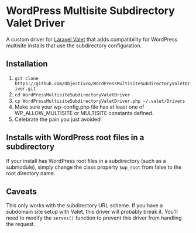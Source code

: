 # WordPress Multisite Subdirectory Valet Driver
A custom driver for [Laravel Valet](https://laravel.com/docs/master/valet) that adds compatibility for WordPress multisite installs that use the subdirectory configuration.

## Installation
1. `git clone https://github.com/Objectivco/WordPressMultisiteSubdirectoryValetDriver.git`
2. `cd WordPressMultisiteSubdirectoryValetDriver`
3. `cp WordPressMultisiteSubdirectoryValetDriver.php ~/.valet/Drivers`
4. Make sure your wp-config.php file has at least one of WP_ALLOW_MULTISITE or MULTISITE constants defined.
5. Celebrate the pain you just avoided!

## Installs with WordPress root files in a subdirectory
If your install has WordPress root files in a subdirectory (such as a submodule), simply change the class property `$wp_root` from false to the root directory name.

## Caveats
This only works with the subdirectory URL scheme. If you have a subdomain site setup with Valet, this driver will probably break it. You'll need to modify the `serves()` function to prevent this driver from handling the request.
